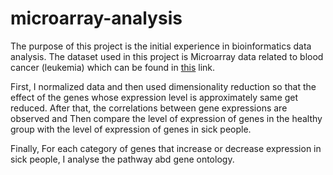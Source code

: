 # microarray-analysis


The purpose of this project is the initial experience in bioinformatics data analysis. The dataset used in this project is Microarray data related to blood cancer (leukemia) which can be found in 
[this](https://www.ncbi.nlm.nih.gov/geo/query/acc.cgi?acc=GSE48558) link.

First, I normalized data and then used dimensionality reduction so that the effect of the genes whose expression level is approximately same get reduced.
After that, the correlations between gene expressions are observed and 
Then compare the level of expression of genes in the healthy group with the level of expression of genes in sick people.

Finally, 
For each category of genes that increase or decrease expression in sick people, I analyse the pathway abd gene ontology.
